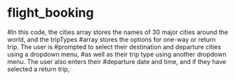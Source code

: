 # flight_booking
#In this code, the cities array stores the names of 30 major cities around the world, and the tripTypes 
#array stores the options for one-way or return trip. The user is 
#prompted to select their destination and departure cities using a dropdown menu, 
#as well as their trip type using another dropdown menu. The user also enters their 
#departure date and time, and if they have selected a return trip,
